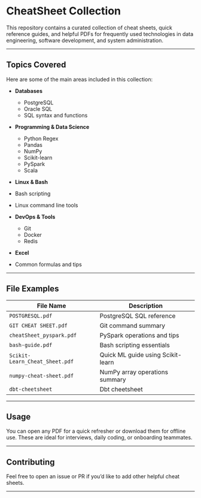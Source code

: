 # CheatSheet Collection

This repository contains a curated collection of cheat sheets, quick reference guides, and helpful PDFs for frequently used technologies in data engineering, software development, and system administration.

---

## Topics Covered

Here are some of the main areas included in this collection:

- **Databases**  
  - PostgreSQL  
  - Oracle SQL  
  - SQL syntax and functions

- **Programming & Data Science**  
  - Python Regex  
  - Pandas  
  - NumPy  
  - Scikit-learn  
  - PySpark  
  - Scala

-  **Linux & Bash**  
  - Bash scripting  
  - Linux command line tools

- **DevOps & Tools**  
  - Git  
  - Docker  
  - Redis

-  **Excel**  
  - Common formulas and tips

---

##  File Examples

| File Name                     | Description                          |
|------------------------------|--------------------------------------|
| `POSTGRESQL.pdf`             | PostgreSQL SQL reference             |
| `GIT CHEAT SHEET.pdf`        | Git command summary                  |
| `cheatSheet_pyspark.pdf`     | PySpark operations and tips          |
| `bash-guide.pdf`             | Bash scripting essentials            |
| `Scikit-Learn_Cheat_Sheet.pdf` | Quick ML guide using Scikit-learn |
| `numpy-cheat-sheet.pdf`      | NumPy array operations summary       |
| `dbt-cheetsheet`             | Dbt cheetsheet |
---

## Usage

You can open any PDF for a quick refresher or download them for offline use. These are ideal for interviews, daily coding, or onboarding teammates.

---

## Contributing

Feel free to open an issue or PR if you’d like to add other helpful cheat sheets.

---


